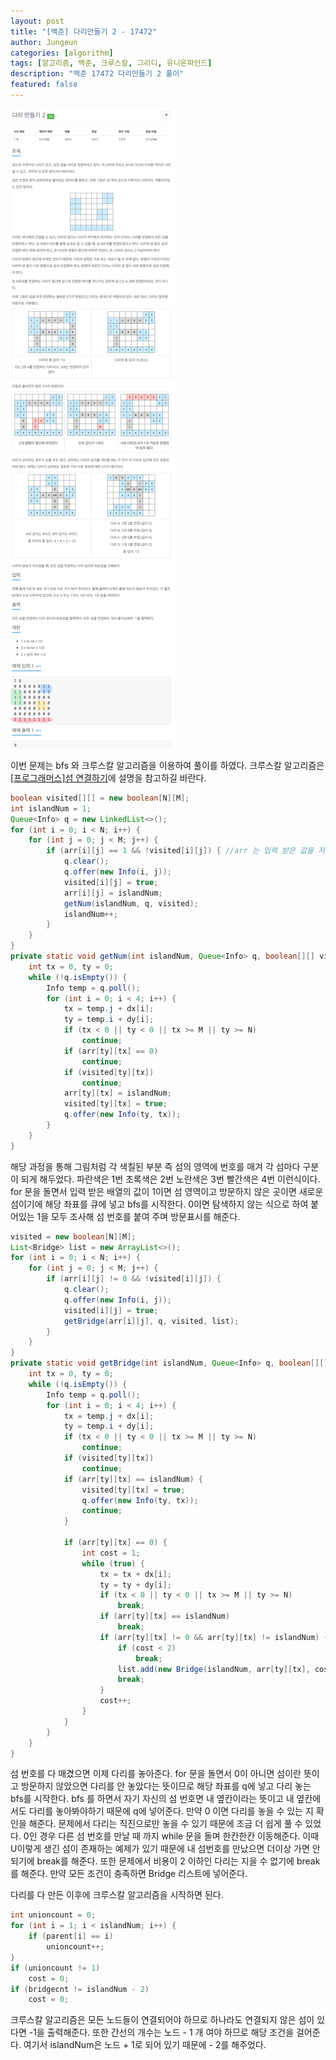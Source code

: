 ```yaml
---
layout: post
title: "[백준] 다리만들기 2 - 17472"
author: Jungeun
categories: [algorithm]
tags: [알고리즘, 백준, 크루스칼, 그리디, 유니온파인드]
description: "백준 17472 다리만들기 2 풀이"
featured: false
---
```


![17825](/assets/images/boj/17472_boj.png)

이번 문제는 bfs 와 크루스칼 알고리즘을 이용하여 풀이를 하였다. 크루스칼 알고리즘은 [[프로그래머스]섬 연결하기](/algorithm-chapter10/)에 설명을 참고하길 바란다. 

```java
boolean visited[][] = new boolean[N][M];
int islandNum = 1;
Queue<Info> q = new LinkedList<>();
for (int i = 0; i < N; i++) {
	for (int j = 0; j < M; j++) {
		if (arr[i][j] == 1 && !visited[i][j]) { //arr 는 입력 받은 값을 저장해둔 배열이다.
			q.clear();
			q.offer(new Info(i, j));
			visited[i][j] = true;
			arr[i][j] = islandNum;
			getNum(islandNum, q, visited);
			islandNum++;
		}
	}
}
private static void getNum(int islandNum, Queue<Info> q, boolean[][] visited) {
	int tx = 0, ty = 0;
	while (!q.isEmpty()) {
		Info temp = q.poll();
		for (int i = 0; i < 4; i++) {
			tx = temp.j + dx[i];
			ty = temp.i + dy[i];
			if (tx < 0 || ty < 0 || tx >= M || ty >= N)
				continue;
			if (arr[ty][tx] == 0)
				continue;
			if (visited[ty][tx])
				continue;
			arr[ty][tx] = islandNum;
			visited[ty][tx] = true;
			q.offer(new Info(ty, tx));
		}
	}
}
```

해당 과정을 통해 그림처럼 각 색칠된 부분 즉 섬의 영역에 번호를 매겨 각 섬마다 구분이 되게 해두었다.  파란색은 1번 초록색은 2번 노란색은 3번 빨간색은 4번 이런식이다. for 문을 돌면서 입력 받은 배열의 값이 1이면 섬 영역이고 방문하지 않은 곳이면 새로운 섬이기에 해당 좌표를 큐에 넣고 bfs를 시작한다. 0이면 탐색하지 않는 식으로 하여 붙어있는 1을 모두 조사해 섬 번호를 붙여 주며 방문표시를 해준다. 

```java
visited = new boolean[N][M];
List<Bridge> list = new ArrayList<>();
for (int i = 0; i < N; i++) {
	for (int j = 0; j < M; j++) {
		if (arr[i][j] != 0 && !visited[i][j]) {
			q.clear();
			q.offer(new Info(i, j));
			visited[i][j] = true;
			getBridge(arr[i][j], q, visited, list);
		}
	}
}
private static void getBridge(int islandNum, Queue<Info> q, boolean[][] visited, List<Bridge> list) {
	int tx = 0, ty = 0;
	while (!q.isEmpty()) {
		Info temp = q.poll();
		for (int i = 0; i < 4; i++) {
			tx = temp.j + dx[i];
			ty = temp.i + dy[i];
			if (tx < 0 || ty < 0 || tx >= M || ty >= N)
				continue;
			if (visited[ty][tx])
				continue;
			if (arr[ty][tx] == islandNum) {
				visited[ty][tx] = true;
				q.offer(new Info(ty, tx));
				continue;
			}

			if (arr[ty][tx] == 0) {
				int cost = 1;
				while (true) {
					tx = tx + dx[i];
					ty = ty + dy[i];
					if (tx < 0 || ty < 0 || tx >= M || ty >= N)
						break;
					if (arr[ty][tx] == islandNum)
						break;
					if (arr[ty][tx] != 0 && arr[ty][tx] != islandNum) {
						if (cost < 2)
							break;
						list.add(new Bridge(islandNum, arr[ty][tx], cost));
						break;
					}
					cost++;
				}
			}
		}
	}
}
```

섬 번호를 다 매겼으면 이제 다리를 놓아준다. for 문을 돌면서 0이 아니면 섬이란 뜻이고 방문하지 않았으면 다리를 안 놓았다는 뜻이므로 해당 좌표를 q에 넣고 다리 놓는 bfs를 시작한다. bfs 를 하면서 자기 자신의 섬 번호면 내 옆칸이라는 뜻이고 내 옆칸에서도 다리를 놓아봐야하기 때문에 q에 넣어준다. 만약 0 이면 다리를 놓을 수 있는 지 확인을 해준다. 문제에서 다리는 직진으로만 놓을 수 있기 때문에 조금 더 쉽게 풀 수 있었다. 0인 경우 다른 섬 번호를 만날 때 까지 while 문을 돌며 한칸한칸 이동해준다. 이때 U이렇게 생긴 섬이 존재하는 예제가 있기 때문에 내 섬번호를 만났으면 더이상 가면 안되기에 break를 해준다. 또한 문제에서 비용이 2 이하인 다리는 지을 수 없기에 break를 해준다. 만약 모든 조건이 충족하면 Bridge 리스트에 넣어준다. 

다리를 다 만든 이후에 크루스칼 알고리즘을 시작하면 된다. 

```java
int unioncount = 0;
for (int i = 1; i < islandNum; i++) {
	if (parent[i] == i)
		unioncount++;
}
if (unioncount != 1)
	cost = 0;
if (bridgecnt != islandNum - 2)
	cost = 0;
```

크루스칼 알고리즘은 모든 노드들이 연결되어야 하므로 하나라도 연결되지 않은 섬이 있다면 -1을 출력해준다. 또한 간선의 개수는 노드 - 1 개 여야 하므로 해당 조건을 걸어준다. 여기서 islandNum은  노드 + 1로 되어 있기 때문에 - 2를 해주었다. 

<script src="https://gist.github.com/JungeunKwon/135284cdb8f30b0860bce58a368cd113.js"></script>